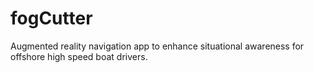 # fogCutter
Augmented reality navigation app to enhance situational awareness for offshore high speed boat drivers.
